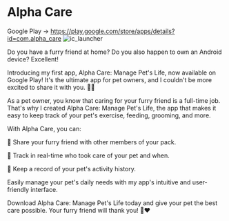 # Alpha Care 
Google Play -> https://play.google.com/store/apps/details?id=com.alpha_care
![ic_launcher](https://github.com/Alpha110R/Alpha_Care_Presentation/assets/68230416/bb20d137-bd69-47dc-a9e7-5fcba80aa369)

Do you have a furry friend at home? Do you also happen to own an Android device? Excellent!

Introducing my first app, Alpha Care: Manage Pet's Life, now available on Google Play! It's the ultimate app for pet owners, and I couldn't be more excited to share it with you. 🐶🐱

As a pet owner, you know that caring for your furry friend is a full-time job. That's why I created Alpha Care: Manage Pet's Life, the app that makes it easy to keep track of your pet's exercise, feeding, grooming, and more.

With Alpha Care, you can:

🐾 Share your furry friend with other members of your pack.

🐾 Track in real-time who took care of your pet and when.

🐾 Keep a record of your pet's activity history.

Easily manage your pet's daily needs with my app's intuitive and user-friendly interface. 

Download Alpha Care: Manage Pet's Life today and give your pet the best care possible. Your furry friend will thank you! 🐾❤️
